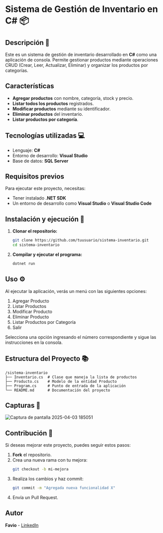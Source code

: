 # Sistema de Gestión de Inventario en C# 📦

## Descripción 📖
Este es un sistema de gestión de inventario desarrollado en **C#** como una aplicación de consola. Permite gestionar productos mediante operaciones CRUD (Crear, Leer, Actualizar, Eliminar) y organizar los productos por categorías.

## Características
- **Agregar productos** con nombre, categoría, stock y precio.
- **Listar todos los productos** registrados.
- **Modificar productos** mediante su identificador.
- **Eliminar productos** del inventario.
- **Listar productos por categoría**.

## Tecnologías utilizadas 💻
- Lenguaje: **C#**
- Entorno de desarrollo: **Visual Studio**
- Base de datos: **SQL Server**

## Requisitos previos
Para ejecutar este proyecto, necesitas:
- Tener instalado **.NET SDK**
- Un entorno de desarrollo como **Visual Studio** o **Visual Studio Code**

## Instalación y ejecución 🔄
1. **Clonar el repositorio:**
   ```sh
   git clone https://github.com/tuusuario/sistema-inventario.git
   cd sistema-inventario
   ```
2. **Compilar y ejecutar el programa:**
   ```sh
   dotnet run
   ```

## Uso ⚙️
Al ejecutar la aplicación, verás un menú con las siguientes opciones:
1. Agregar Producto
2. Listar Productos
3. Modificar Producto
4. Eliminar Producto
5. Listar Productos por Categoría
6. Salir

Selecciona una opción ingresando el número correspondiente y sigue las instrucciones en la consola.

## Estructura del Proyecto 📚
```
/sistema-inventario
├── Inventario.cs  # Clase que maneja la lista de productos
├── Producto.cs    # Modelo de la entidad Producto
├── Program.cs     # Punto de entrada de la aplicación
└── README.md      # Documentación del proyecto
```
## Capturas 📸

![Captura de pantalla 2025-04-03 185051](https://github.com/user-attachments/assets/69c920e2-c82c-4c2e-9cf3-dce49857ba40)

## Contribución 🤝
Si deseas mejorar este proyecto, puedes seguir estos pasos:
1. **Fork** el repositorio.
2. Crea una nueva rama con tu mejora:
   ```sh
   git checkout -b mi-mejora
   ```
3. Realiza los cambios y haz commit:
   ```sh
   git commit -m "Agregada nueva funcionalidad X"
   ```
4. Envía un Pull Request.

## Autor
**Favio** - [LinkedIn](https://www.linkedin.com/in/favio-ramos-75b545282/)

